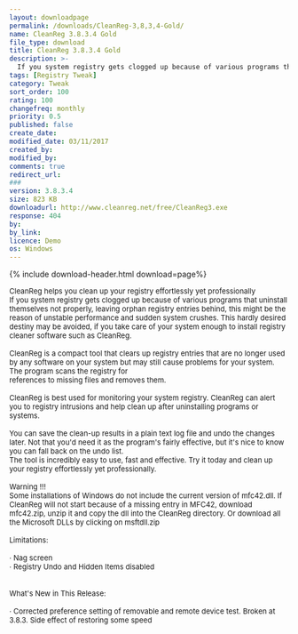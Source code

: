 ```yaml
---
layout: downloadpage
permalink: /downloads/CleanReg-3,8,3,4-Gold/
name: CleanReg 3.8.3.4 Gold
file_type: download
title: CleanReg 3.8.3.4 Gold
description: >-
  If you system registry gets clogged up because of various programs that uninstall themselves not properly, leaving orphan registry entries behind, this might be the reason of unstable performance and sudden system crushes. This hardly desired destiny
tags: [Registry Tweak]
category: Tweak
sort_order: 100
rating: 100
changefreq: monthly
priority: 0.5
published: false
create_date: 
modified_date: 03/11/2017
created_by: 
modified_by: 
comments: true
redirect_url: 
### 
version: 3.8.3.4
size: 823 KB
downloadurl: http://www.cleanreg.net/free/CleanReg3.exe
response: 404
by: 
by_link: 
licence: Demo
os: Windows
---
```


{% include download-header.html download=page%}

<p style="fix-download-text !important">
<p><font size="2">CleanReg helps you clean up your registry effortlessly yet professionally <br />
If you system registry gets clogged up because of various programs that uninstall themselves not properly, leaving orphan registry entries behind, this might be the reason of unstable performance and sudden system crushes. This hardly desired destiny may be avoided, if you take care of your system enough to install registry cleaner software such as CleanReg. <br />
<br />
CleanReg is a compact tool that clears up registry entries that are no longer used by any software on your system but may still cause problems for your system. The program scans the registry for <br />
references to missing files and removes them. <br />
<br />
CleanReg is best used for monitoring your system registry. CleanReg can alert you to registry intrusions and help clean up after uninstalling programs or systems. <br />
<br />
You can save the clean-up results in a plain text log file and undo the changes later. Not that you'd need it as the program's fairly effective, but it's nice to know you can fall back on the undo list. <br />
The tool is incredibly easy to use, fast and effective. Try it today and clean up your registry effortlessly yet professionally. <br />
<br />
Warning !!! <br />
Some installations of Windows do not include the current version of mfc42.dll. If CleanReg will not start because of a missing entry in MFC42, download mfc42.zip, unzip it and copy the dll into the CleanReg directory. Or download all the Microsoft DLLs by clicking on msftdll.zip <br />
<br />
Limitations: <br />
<br />
· Nag screen <br />
· Registry Undo and Hidden Items disabled <br />
<br />
<br />
What's New in This Release: <br />
<br />
· Corrected preference setting of removable and remote device test. Broken at 3.8.3. Side effect of restoring some speed</font></p></p>
